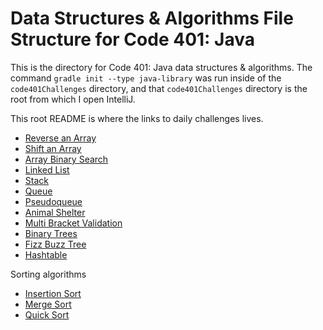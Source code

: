 # Data Structures & Algorithms File Structure for Code 401: Java

This is the directory for Code 401: Java data structures & algorithms. The command `gradle init --type java-library` was run inside of the `code401Challenges` directory, and that `code401Challenges` directory is the root from which I open IntelliJ.

This root README is where the links to daily challenges lives.

* [Reverse an Array](./readmes/reverseArray.md)
* [Shift an Array](./readmes/arrayShift.md)
* [Array Binary Search](./readmes/binarySearch.md)
* [Linked List](./readmes/linkedList.md)
* [Stack](./readmes/stack.md)
* [Queue](./readmes/queue.md)
* [Pseudoqueue](./readmes/pseudoQueue.md)
* [Animal Shelter](./readmes/animalShelter.md)
* [Multi Bracket Validation](./readmes/multiBracketValidation.md)
* [Binary Trees](./readmes/tree.md)
* [Fizz Buzz Tree](./readmes/FizzBuzzTree.md)
* [Hashtable](./readmes/hashtable.md)

Sorting algorithms
* [Insertion Sort](./readmes/insertionSort.md)
* [Merge Sort](./readmes/mergesort.md)
* [Quick Sort](./readmes/quicksort.md)
